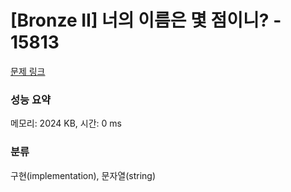 # [Bronze II] 너의 이름은 몇 점이니? - 15813 

[문제 링크](https://www.acmicpc.net/problem/15813) 

### 성능 요약

메모리: 2024 KB, 시간: 0 ms

### 분류

구현(implementation), 문자열(string)

